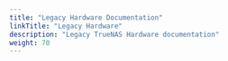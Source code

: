 ```yaml
---
title: "Legacy Hardware Documentation"
linkTitle: "Legacy Hardware"
description: "Legacy TrueNAS Hardware documentation"
weight: 70
---
```

